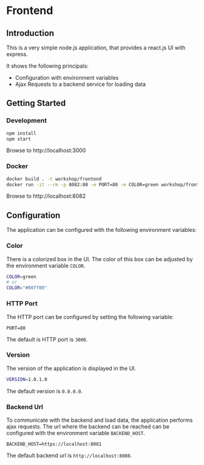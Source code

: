 # Frontend

## Introduction

This is a very simple node.js application, that provides a react.js UI with express.

It shows the following principals:

* Configuration with environment variables
* Ajax Requests to a backend service for loading data

## Getting Started

### Development

```bash
npm install
npm start
```

Browse to http://localhost:3000

### Docker

```bash
docker build . -t workshop/frontend
docker run -it --rm -p 8082:80 -e PORT=80 -e COLOR=green workshop/frontend
```

Browse to http://localhost:8082

## Configuration

The application can be configured with the following environment variables:

### Color

There is a colorized box in the UI. The color of this box can be adjusted by the environment variable `COLOR`.

```bash
COLOR=green
# or
COLOR="#00ff00"
```

### HTTP Port

The HTTP port can be configured by setting the following variable:

```
PORT=80
```

The default is HTTP port is `3000`.

### Version

The version of the application is displayed in the UI.

```bash
VERSION=1.0.1.0
```

The default version is `0.0.0.0`.

### Backend Url

To communicate with the backend and load data, the application performs ajax requests. The url where the backend can be reached can be configured with the environment variable `BACKEND_HOST`.

```
BACKEND_HOST=https://localhost:8081
```

The default backend url is `http://localhost:8080`.